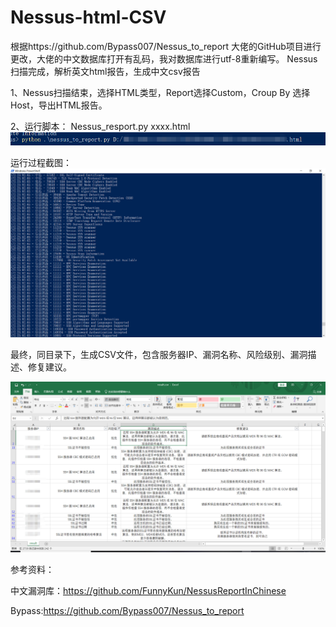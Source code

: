 # Nessus-html-CSV
根据https://github.com/Bypass007/Nessus_to_report
大佬的GitHub项目进行更改，大佬的中文数据库打开有乱码，我对数据库进行utf-8重新编写。
Nessus扫描完成，解析英文html报告，生成中文csv报告

1、Nessus扫描结束，选择HTML类型，Report选择Custom，Croup By 选择Host，导出HTML报告。 

2、运行脚本： Nessus_resport.py xxxx.html 
![image](https://github.com/Asoh42/Nessus-html-CSV/blob/main/样例图2.png)

运行过程截图：
![image](https://github.com/Asoh42/Nessus-html-CSV/blob/main/样例图3.png)


最终，同目录下，生成CSV文件，包含服务器IP、漏洞名称、风险级别、漏洞描述、修复建议。

![image](https://github.com/Asoh42/Nessus-html-CSV/blob/main/样例图1.png)

参考资料：

中文漏洞库：https://github.com/FunnyKun/NessusReportInChinese

Bypass:https://github.com/Bypass007/Nessus_to_report


